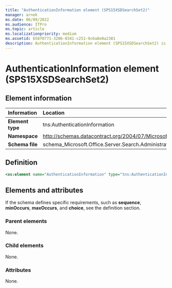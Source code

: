 ```yaml
---
title: "AuthenticationInformation element (SPS15XSDSearchSet2)"
manager: arnek
ms.date: 06/09/2022
ms.audience: ITPro
ms.topic: article
ms.localizationpriority: medium
ms.assetid: 658f0771-3206-0341-c251-9c6a8e0a2381
description: AuthenticationInformation element (SPS15XSDSearchSet2) is an XML element.
---
```


# AuthenticationInformation element (SPS15XSDSearchSet2)

## Element information

|Information|Location|
|:-----|:-----|
|**Element type** <br/> |tns:AuthenticationInformation  <br/> |
|**Namespace** <br/> |http://schemas.datacontract.org/2004/07/Microsoft.Office.Server.Search.Administration  <br/> |
|**Schema file** <br/> |schema_Microsoft.Office.Server.Search.Administration.xsd  <br/> |

## Definition

```XML
<xs:element name="AuthenticationInformation" type="tns:AuthenticationInformation"></xs:element>

```

## Elements and attributes

If the schema defines specific requirements, such as **sequence**, **minOccurs**, **maxOccurs**, and **choice**, see the definition section.

### Parent elements

None.

### Child elements

None.

### Attributes

None.
